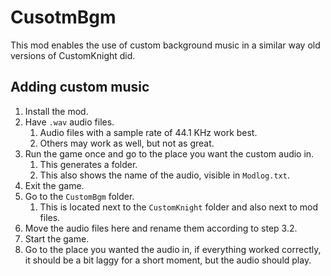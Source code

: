 # CusotmBgm

This mod enables the use of custom background music in a similar way old versions of CustomKnight did.

## Adding custom music

1. Install the mod.
2. Have `.wav` audio files.
    1. Audio files with a sample rate of 44.1 KHz work best.
    2. Others may work as well, but not as great.
3. Run the game once and go to the place you want the custom audio in.
    1. This generates a folder.
    2. This also shows the name of the audio, visible in `Modlog.txt`.
4. Exit the game.
5. Go to the `CustomBgm` folder.
    1. This is located next to the `CustomKnight` folder and also next to mod files.
6. Move the audio files here and rename them according to step 3.2.
7. Start the game.
8. Go to the place you wanted the audio in, if everything worked correctly, it should be a bit laggy for a short moment, but the audio should play.
